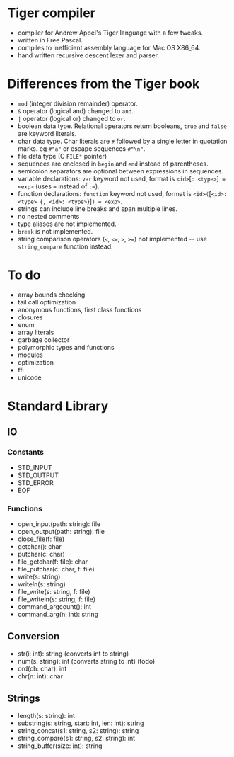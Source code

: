 # Tiger compiler

- compiler for Andrew Appel's Tiger language with a few tweaks.
- written in Free Pascal.
- compiles to inefficient assembly language for Mac OS X86_64.
- hand written recursive descent lexer and parser.

# Differences from the Tiger book

- `mod` (integer division remainder) operator.
- `&` operator (logical and) changed to `and`.
- `|` operator (logical or) changed to `or`.
- boolean data type. Relational operators return booleans, `true` and
  `false` are keyword literals.
- char data type. Char literals are `#` followed by a single letter in
  quotation marks. eg `#"a"` or escape sequences `#"\n"`.
- file data type (C `FILE*` pointer) 
- sequences are enclosed in `begin` and `end` instead of
  parentheses.
- semicolon separators are optional between expressions in sequences.
- variable declarations: `var` keyword not used, format is
  `<id>`[`: <type>`]` = <exp>` (uses `=` instead of `:=`).
- function declarations: `function` keyword not used, format is
  `<id>(`[`<id>: <type> `{`, <id>: <type>`}]`) = <exp>`.
- strings can include line breaks and span multiple lines.
- no nested comments
- type aliases are not implemented.
- `break` is not implemented.
- string comparison operators (`<`, `<=`, `>`, `>=`) not implemented --
  use `string_compare` function instead.

# To do

- array bounds checking
- tail call optimization
- anonymous functions, first class functions
- closures
- enum
- array literals
- garbage collector
- polymorphic types and functions
- modules
- optimization
- ffi
- unicode

# Standard Library

## IO

### Constants

- STD_INPUT
- STD_OUTPUT
- STD_ERROR
- EOF

### Functions

- open_input(path: string): file
- open_output(path: string): file
- close_file(f: file)
- getchar(): char
- putchar(c: char)
- file_getchar(f: file): char
- file_putchar(c: char, f: file)
- write(s: string)
- writeln(s: string)
- file_write(s: string, f: file)
- file_writeln(s: string, f: file)
- command_argcount(): int
- command_arg(n: int): string

## Conversion

- str(i: int): string           (converts int to string)
- num(s: string): int           (converts string to int) (todo)
- ord(ch: char): int
- chr(n: int): char

## Strings

- length(s: string): int
- substring(s: string, start: int, len: int): string
- string_concat(s1: string, s2: string): string
- string_compare(s1: string, s2: string): int
- string_buffer(size: int): string
